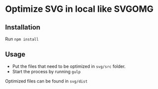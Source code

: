 # Optimize SVG in local like SVGOMG

## Installation
Run `npm install`

## Usage
- Put the files that need to be optimized in `svg/src` folder. 
- Start the process by running `gulp`

Optimized files can be found in `svg/dist`
